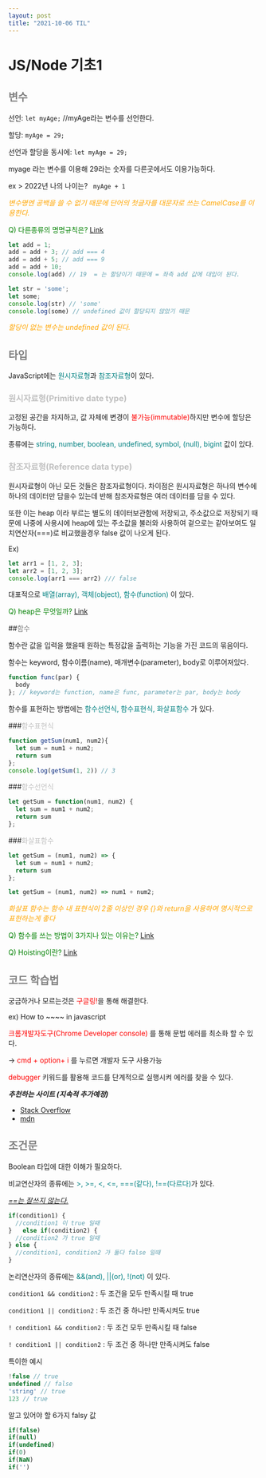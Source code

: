 ```yaml
---
layout: post
title: "2021-10-06 TIL"
---
```


# JS/Node 기초1

## <span style="color:gray">변수</span>

선언: <code>let myAge;</code> //myAge라는 변수를 선언한다.


할당: <code>myAge = 29;</code>

선언과 할당을 동시에: <code>let myAge = 29;</code>

myage 라는 변수를 이용해 29라는 숫자를 다른곳에서도 이용가능하다.

ex > 2022년 나의 나이는? <code> myAge + 1</code>



<span style="color:orange">*변수명엔 공백을 쓸 수 없기 때문에 단어의 첫글자를 대문자로 쓰는 CamelCase를 이용한다.*</span>

<span style="color:green">Q) 다른종류의 명명규칙은? [Link](https://ichi.pro/ko/al-aya-hal-myeongmyeong-gyuchig-43447155903070)</span>



```js
let add = 1;
add = add + 3; // add === 4
add = add + 5; // add === 9
add = add + 10;
console.log(add) // 19  = 는 할당이기 때문에 = 좌측 add 값에 대입이 된다.
```



```js
let str = 'some';
let some;
console.log(str) // 'some'
console.log(some) // undefined 값이 할당되지 않았기 때문
```

<span style="color:orange"> *할당이 없는 변수는 undefined 값이 된다.*</span>



## <span style="color:gray">타입</span>

JavaScript에는 <span style="color:teal">원시자료형</span>과 <span style="color:teal">참조자료형</span>이 있다.

### <span style="color:silver">원시자료형(Primitive date type)</span>

고정된 공간을 차지하고, 값 자체에 변경이 <span style="color:red">불가능(immutable)</span>하지만 변수에 할당은 가능하다.

종류에는 <span style="color:teal">string, number, boolean, undefined, symbol, (null), bigint</span> 값이 있다.

### <span style="color:silver">참조자료형(Reference data type)</span>

원시자료형이 아닌 모든 것들은 참조자료형이다. 차이점은 원시자료형은 하나의 변수에 하나의 데이터만 담을수 있는데 반해 참조자료형은 여러 데이터를 담을 수 있다. 

또한 이는 heap 이라 부르는 별도의 데이터보관함에 저장되고, 주소값으로 저장되기 때문에 나중에 사용시에 heap에 있는 주소값을 불러와 사용하여 겉으로는 같아보여도 일치연산자(===)로 비교했을경우 false 값이 나오게 된다. 

Ex)

```js
let arr1 = [1, 2, 3];
let arr2 = [1, 2, 3];
console.log(arr1 === arr2) /// false
```

대표적으로 <span style="color:teal">배열(array), 객체(object), 함수(function) </span>이 있다.



<span style="color:green">Q) heap은 무엇일까? [Link](https://gmlwjd9405.github.io/2018/05/10/data-structure-heap.html)</span>

##<span style="color:gray">함수</span>

함수란 값을 입력을 했을때 원하는 특정값을 출력하는 기능을 가진 코드의 묶음이다.

함수는 keyword, 함수이름(name), 매개변수(parameter), body로 이루어져있다.

```js
function func(par) {
  body
}; // keyword는 function, name은 func, parameter는 par, body는 body
```



함수를 표현하는 방법에는 <span style="color:teal">함수선언식, 함수표현식, 화살표함수</span> 가 있다.

###<span style="color:silver">함수표현식</span>

```js
function getSum(num1, num2){
  let sum = num1 + num2;
  return sum
};
console.log(getSum(1, 2)) // 3
```

###<span style="color:silver">함수선언식</span>

```js
let getSum = function(num1, num2) {
  let sum = num1 + num2;
  return sum
};
```

###<span style="color:silver">화살표함수</span>

~~~js
let getSum = (num1, num2) => {
  let sum = num1 + num2;
  return sum
};
~~~

```js
let getSum = (num1, num2) => num1 + num2;
```

<span style="color:orange">*화살표 함수는 함수 내 표현식이 2줄 이상인 경우 {}와 return을 사용하여 명시적으로 표현하는게 좋다*</span>



<span style="color:green">Q) 함수를 쓰는 방법이 3가지나 있는 이유는? [Link](https://velog.io/@bigbrothershin/%EC%98%A4%EB%8A%98-%EA%B3%B5%EB%B6%80%ED%95%A0-%EA%B2%832020.1.30)</span>

<span style="color:green">Q) Hoisting이란? [Link](https://gmlwjd9405.github.io/2019/04/22/javascript-hoisting.html)</span>

## <span style="color:gray">코드 학습법</span>

궁금하거나 모르는것은 <span style="color:red">구글링!</span>을 통해 해결한다.

ex) How to ~~~~ in javascript

<span style="color:red">크롬개발자도구(Chrome Developer console)</span> 를 통해 문법 에러를 최소화 할 수 있다.

-><span style="color:red"> cmd + option+ i</span> 를 누르면 개발자 도구 사용가능

<span style="color:red">debugger</span> 키워드를 활용해 코드를 단계적으로 실행시켜 에러를 찾을 수 있다.

<span style="color:">***추천하는 사이트 (지속적 추가예정)***</span>

- [Stack Overflow](https://stackoverflow.com/)
- [mdn](https://developer.mozilla.org/ko/)



## <span style="color:gray">조건문</span>

Boolean 타입에 대한 이해가 필요하다.

비교연산자의 종류에는 <span style="color:teal">>, >=, <, <=, ===(같다), !==(다르다)</span>가 있다.

*[==는 잘쓰지 않는다.](https://dorey.github.io/JavaScript-Equality-Table/)*

```js
if(condition1) {
  //condition1 이 true 일때
}	else if(condition2) {
  //condition2 가 true 일때
} else {
  //condition1, condition2 가 둘다 false 일때
}
```

논리연산자의 종류에는 <span style="color:teal">&&(and), ||(or), !(not) </span>이 있다.

<code>condition1 && condition2</code> : 두 조건을 모두 만족시킬 때 true

<code>condition1 || condition2</code> : 두 조건 중 하나만 만족시켜도 true

<code>! condition1 && condition2</code> : 두 조건 모두 만족시킬 때 false

<code>! condition1 || condition2</code> : 두 조건 중 하나만 만족시켜도 false



특이한 예시

```js
!false // true
undefined // false
'string' // true
123 // true
```



알고 있어야 할 6가지 falsy 값

~~~js
if(false)
if(null)
if(undefined)
if(0)
if(NaN)
if('')
~~~
